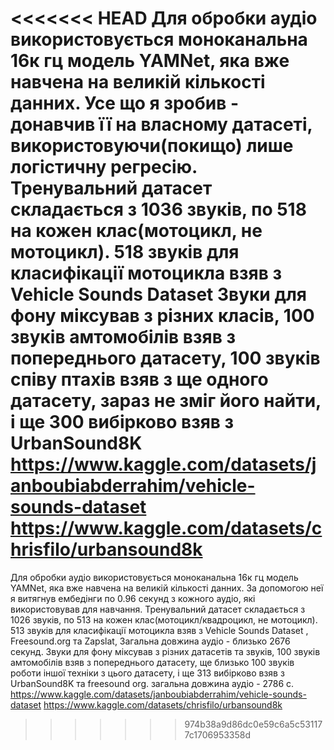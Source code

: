 <<<<<<< HEAD
Для обробки аудіо використовується моноканальна 16к гц модель YAMNet, яка вже навчена на великій кількості данних. Усе що я зробив - донавчив її на власному датасеті, використовуючи(покищо) лише логістичну регресію. 
Тренувальний датасет складається з 1036 звуків, по 518 на кожен клас(мотоцикл, не мотоцикл). 518 звуків для класифікації мотоцикла взяв з Vehicle Sounds Dataset 
Звуки для фону міксував з різних класів, 100 звуків амтомобілів взяв з попереднього датасету, 100 звуків співу птахів взяв з ще одного датасету, зараз не зміг його найти, і ще 300 вибірково взяв з UrbanSound8K 
https://www.kaggle.com/datasets/janboubiabderrahim/vehicle-sounds-dataset
https://www.kaggle.com/datasets/chrisfilo/urbansound8k
=======
Для обробки аудіо використовується моноканальна 16к гц модель YAMNet, яка вже навчена на великій кількості данних. За допомогою неї я витягнув ембедінги по 0.96 секунд з кожного аудіо, які використовував для навчання. 
Тренувальний датасет складається з 1026 звуків, по 513 на кожен клас(мотоцикл/квадроцикл, не мотоцикл). 513 звуків для класифікації мотоцикла взяв з Vehicle Sounds Dataset , Freesound.org та Zapslat, Загальна довжина аудіо - близько 2676 секунд.
Звуки для фону міксував з різних датасетів та звуків, 100 звуків амтомобілів взяв з попереднього датасету, ще близько 100 звуків роботи іншої техніки з цього датасету, і ще 313 вибірково взяв з UrbanSound8K та freesound org. загальна довжина аудіо - 2786 с.
https://www.kaggle.com/datasets/janboubiabderrahim/vehicle-sounds-dataset
https://www.kaggle.com/datasets/chrisfilo/urbansound8k
>>>>>>> 974b38a9d86dc0e59c6a5c531177c1706953358d
